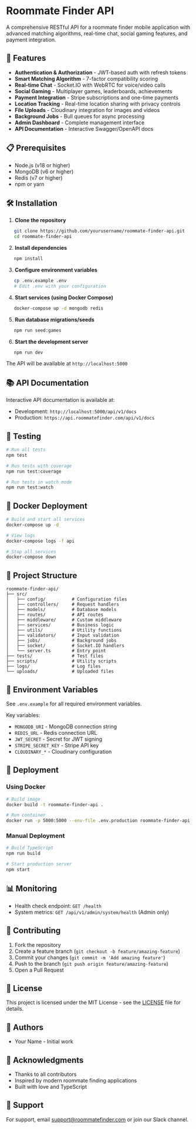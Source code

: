 # Roommate Finder API

A comprehensive RESTful API for a roommate finder mobile application with advanced matching algorithms, real-time chat, social gaming features, and payment integration.

## 🚀 Features

- **Authentication & Authorization** - JWT-based auth with refresh tokens
- **Smart Matching Algorithm** - 7-factor compatibility scoring
- **Real-time Chat** - Socket.IO with WebRTC for voice/video calls
- **Social Gaming** - Multiplayer games, leaderboards, achievements
- **Payment Integration** - Stripe subscriptions and one-time payments
- **Location Tracking** - Real-time location sharing with privacy controls
- **File Uploads** - Cloudinary integration for images and videos
- **Background Jobs** - Bull queues for async processing
- **Admin Dashboard** - Complete management interface
- **API Documentation** - Interactive Swagger/OpenAPI docs

## 📋 Prerequisites

- Node.js (v18 or higher)
- MongoDB (v6 or higher)
- Redis (v7 or higher)
- npm or yarn

## 🛠️ Installation

1. **Clone the repository**
```bash
   git clone https://github.com/yourusername/roommate-finder-api.git
   cd roommate-finder-api
```

2. **Install dependencies**
```bash
   npm install
```

3. **Configure environment variables**
```bash
   cp .env.example .env
   # Edit .env with your configuration
```

4. **Start services (using Docker Compose)**
```bash
   docker-compose up -d mongodb redis
```

5. **Run database migrations/seeds**
```bash
   npm run seed:games
```

6. **Start the development server**
```bash
   npm run dev
```

The API will be available at `http://localhost:5000`

## 📚 API Documentation

Interactive API documentation is available at:
- Development: `http://localhost:5000/api/v1/docs`
- Production: `https://api.roommatefinder.com/api/v1/docs`

## 🧪 Testing
```bash
# Run all tests
npm test

# Run tests with coverage
npm run test:coverage

# Run tests in watch mode
npm run test:watch
```

## 🐳 Docker Deployment
```bash
# Build and start all services
docker-compose up -d

# View logs
docker-compose logs -f api

# Stop all services
docker-compose down
```

## 📁 Project Structure
```
roommate-finder-api/
├── src/
│   ├── config/          # Configuration files
│   ├── controllers/     # Request handlers
│   ├── models/          # Database models
│   ├── routes/          # API routes
│   ├── middleware/      # Custom middleware
│   ├── services/        # Business logic
│   ├── utils/           # Utility functions
│   ├── validators/      # Input validation
│   ├── jobs/            # Background jobs
│   ├── socket/          # Socket.IO handlers
│   └── server.ts        # Entry point
├── tests/               # Test files
├── scripts/             # Utility scripts
├── logs/                # Log files
└── uploads/             # Uploaded files
```

## 🔐 Environment Variables

See `.env.example` for all required environment variables.

Key variables:
- `MONGODB_URI` - MongoDB connection string
- `REDIS_URL` - Redis connection URL
- `JWT_SECRET` - Secret for JWT signing
- `STRIPE_SECRET_KEY` - Stripe API key
- `CLOUDINARY_*` - Cloudinary configuration

## 🚢 Deployment

### Using Docker
```bash
# Build image
docker build -t roommate-finder-api .

# Run container
docker run -p 5000:5000 --env-file .env.production roommate-finder-api
```

### Manual Deployment
```bash
# Build TypeScript
npm run build

# Start production server
npm start
```

## 📊 Monitoring

- Health check endpoint: `GET /health`
- System metrics: `GET /api/v1/admin/system/health` (Admin only)

## 🤝 Contributing

1. Fork the repository
2. Create a feature branch (`git checkout -b feature/amazing-feature`)
3. Commit your changes (`git commit -m 'Add amazing feature'`)
4. Push to the branch (`git push origin feature/amazing-feature`)
5. Open a Pull Request

## 📝 License

This project is licensed under the MIT License - see the [LICENSE](LICENSE) file for details.

## 👥 Authors

- Your Name - Initial work

## 🙏 Acknowledgments

- Thanks to all contributors
- Inspired by modern roommate finding applications
- Built with love and TypeScript

## 📧 Support

For support, email support@roommatefinder.com or join our Slack channel.